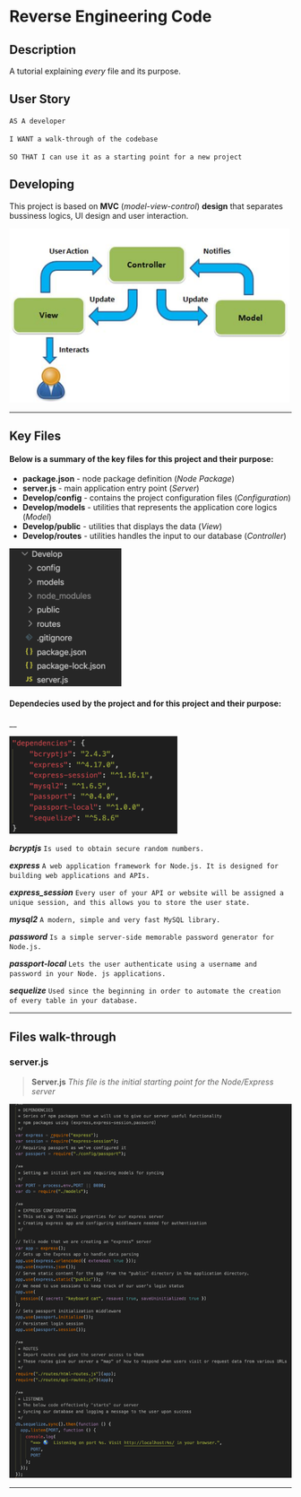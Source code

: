 # Reverse Engineering Code

## Description

A tutorial explaining _every_ file and its purpose.

## User Story

```
AS A developer

I WANT a walk-through of the codebase

SO THAT I can use it as a starting point for a new project
```

## Developing

This project is based on **MVC** (_model-view-control_) **design** that separates bussiness logics, UI design and user interaction.

<img src="./Assets/imgs/mvc.jpg" width = "500px">

---

## Key Files

#### Below is a summary of the key files for this project and their purpose:

- **package.json** - node package definition (_Node Package_)
- **server.js** - main application entry point (_Server_)
- **Develop/config** - contains the project configuration files (_Configuration_)
- **Develop/models** - utilities that represents the application core logics (_Model_)
- **Develop/public** - utilities that displays the data (_View_)
- **Develop/routes** - utilities handles the input to our database (_Controller_)

<img src="./Assets/imgs/files.png" width = "200px">

#### Dependecies used by the project and for this project and their purpose:

\_\_

<img src="./Assets/imgs/dev.png" width = "300px">

_**bcryptjs**_ `Is used to obtain secure random numbers.`

_**express**_ `A web application framework for Node.js. It is designed for building web applications and APIs.`

_**express_session**_ `Every user of your API or website will be assigned a unique session, and this allows you to store the user state.`

_**mysql2**_ `A modern, simple and very fast MySQL library.`

_**password**_ `Is a simple server-side memorable password generator for Node.js.`

_**passport-local**_ `Lets the user authenticate using a username and password in your Node. js applications.`

_**sequelize**_ `Used since the beginning in order to automate the creation of every table in your database.`

---

## Files walk-through

### server.js

> **Server.js** _This file is the initial starting point for the Node/Express server_

<img src="./Assets/imgs/server.png" width = "800px">

---
